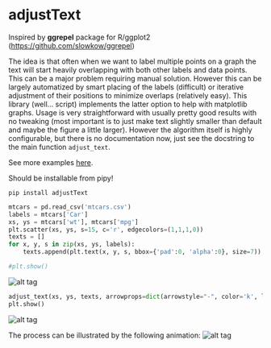 # adjustText

Inspired by **ggrepel** package for R/ggplot2 (https://github.com/slowkow/ggrepel)

The idea is that often when we want to label multiple points on a graph the text will start heavily overlapping with both other labels and data points. This can be a major problem requiring manual solution. However this can be largely automatized by smart placing of the labels (difficult) or iterative adjustment of their positions to minimize overlaps (relatively easy). This library (well... script) implements the latter option to help with matplotlib graphs. Usage is very straightforward with usually pretty good results with no tweaking (most important is to just make text slightly smaller than default and maybe the figure a little larger). However the algorithm itself is highly configurable, but there is no documentation now, just see the docstring to the main function `adjust_text`.

See more examples [here].

Should be installable from pipy!
```
pip install adjustText
```


```python
mtcars = pd.read_csv('mtcars.csv')
labels = mtcars['Car']
xs, ys = mtcars['wt'], mtcars['mpg']
plt.scatter(xs, ys, s=15, c='r', edgecolors=(1,1,1,0))
texts = []
for x, y, s in zip(xs, ys, labels):
    texts.append(plt.text(x, y, s, bbox={'pad':0, 'alpha':0}, size=7))

#plt.show()
```
![alt tag](https://raw.github.com/Phlya/adjustText/master/examples/mtcars_before.png)
```python
adjust_text(xs, ys, texts, arrowprops=dict(arrowstyle="-", color='k', lw=0.5))
plt.show()
```
![alt tag](https://raw.github.com/Phlya/adjustText/master/examples/mtcars_after.png)

The process can be illustrated by the following animation:
![alt tag](https://raw.github.com/Phlya/adjustText/master/examples/animation.gif)

[here]: https://github.com/Phlya/adjustText/blob/master/examples.md
